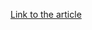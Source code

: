 [Link to the article](https://research.checkpoint.com/2023/blindeagle-targeting-ecuador-with-sharpened-tools/)
